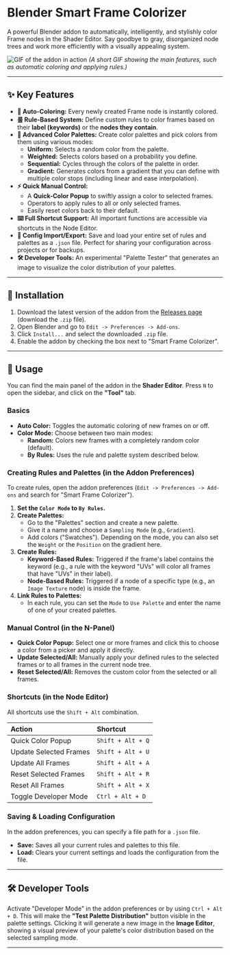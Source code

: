 # Blender Smart Frame Colorizer

A powerful Blender addon to automatically, intelligently, and stylishly color Frame nodes in the Shader Editor. Say goodbye to gray, disorganized node trees and work more efficiently with a visually appealing system.

![GIF of the addon in action](https://raw.githubusercontent.com/BlenPy/Blender-Smart-Frame-Colorizer/main/docs/sfc_demo.gif)
*(A short GIF showing the main features, such as automatic coloring and applying rules.)*

---

## ✨ Key Features

* **🎨 Auto-Coloring:** Every newly created Frame node is instantly colored.
* **룰 Rule-Based System:** Define custom rules to color frames based on their **label (keywords)** or the **nodes they contain**.
* **🎨 Advanced Color Palettes:** Create color palettes and pick colors from them using various modes:
    * **Uniform:** Selects a random color from the palette.
    * **Weighted:** Selects colors based on a probability you define.
    * **Sequential:** Cycles through the colors of the palette in order.
    * **Gradient:** Generates colors from a gradient that you can define with multiple color stops (including linear and ease interpolation).
* **⚡️ Quick Manual Control:**
    * A **Quick-Color Popup** to swiftly assign a color to selected frames.
    * Operators to apply rules to all or only selected frames.
    * Easily reset colors back to their default.
* **⌨️ Full Shortcut Support:** All important functions are accessible via shortcuts in the Node Editor.
* **💾 Config Import/Export:** Save and load your entire set of rules and palettes as a `.json` file. Perfect for sharing your configuration across projects or for backups.
* **🛠️ Developer Tools:** An experimental "Palette Tester" that generates an image to visualize the color distribution of your palettes.

---

## 🚀 Installation

1.  Download the latest version of the addon from the [Releases page](https://github.com/BlenPy/Blender-Smart-Frame-Colorizer/releases) (download the `.zip` file).
2.  Open Blender and go to `Edit -> Preferences -> Add-ons`.
3.  Click `Install...` and select the downloaded `.zip` file.
4.  Enable the addon by checking the box next to "Smart Frame Colorizer".

---

## 📖 Usage

You can find the main panel of the addon in the **Shader Editor**. Press `N` to open the sidebar, and click on the **"Tool"** tab.

### Basics

* **Auto Color:** Toggles the automatic coloring of new frames on or off.
* **Color Mode:** Choose between two main modes:
    * **Random:** Colors new frames with a completely random color (default).
    * **By Rules:** Uses the rule and palette system described below.

### Creating Rules and Palettes (in the Addon Preferences)

To create rules, open the addon preferences (`Edit -> Preferences -> Add-ons` and search for "Smart Frame Colorizer").

1.  **Set the `Color Mode` to `By Rules`.**
2.  **Create Palettes:**
    * Go to the "Palettes" section and create a new palette.
    * Give it a name and choose a `Sampling Mode` (e.g., `Gradient`).
    * Add colors ("Swatches"). Depending on the mode, you can also set the `Weight` or the `Position` on the gradient here.
3.  **Create Rules:**
    * **Keyword-Based Rules:** Triggered if the frame's label contains the keyword (e.g., a rule with the keyword "UVs" will color all frames that have "UVs" in their label).
    * **Node-Based Rules:** Triggered if a node of a specific type (e.g., an `Image Texture` node) is inside the frame.
4.  **Link Rules to Palettes:**
    * In each rule, you can set the `Mode` to `Use Palette` and enter the name of one of your created palettes.

### Manual Control (in the N-Panel)

* **Quick Color Popup:** Select one or more frames and click this to choose a color from a picker and apply it directly.
* **Update Selected/All:** Manually apply your defined rules to the selected frames or to all frames in the current node tree.
* **Reset Selected/All:** Removes the custom color from the selected or all frames.

### Shortcuts (in the Node Editor)

All shortcuts use the `Shift + Alt` combination.

| Action                 | Shortcut            |
| :--------------------- | :------------------ |
| Quick Color Popup      | `Shift + Alt + Q`   |
| Update Selected Frames | `Shift + Alt + U`   |
| Update All Frames      | `Shift + Alt + A`   |
| Reset Selected Frames  | `Shift + Alt + R`   |
| Reset All Frames       | `Shift + Alt + X`   |
| Toggle Developer Mode  | `Ctrl + Alt + D`    |

### Saving & Loading Configuration

In the addon preferences, you can specify a file path for a `.json` file.
* **Save:** Saves all your current rules and palettes to this file.
* **Load:** Clears your current settings and loads the configuration from the file.

---

## 🛠️ Developer Tools

Activate "Developer Mode" in the addon preferences or by using `Ctrl + Alt + D`.
This will make the **"Test Palette Distribution"** button visible in the palette settings. Clicking it will generate a new image in the **Image Editor**, showing a visual preview of your palette's color distribution based on the selected sampling mode.

---
